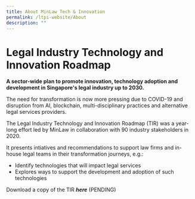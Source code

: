 ```yaml
---
title: About MinLaw Tech & Innovation
permalink: /ltpi-website/About
description: ""
---
```


# Legal Industry Technology and Innovation Roadmap

**A sector-wide plan to promote innovation, technology adoption and development in Singapore's legal industry up to 2030.**

The need for transformation is now more pressing due to COVID-19 and disruption from AI, blockchain, multi-disciplinary practices and alternative legal services providers.

The Legal Industry Technology and Innovation Roadmap (TIR) was a year-long effort led by MinLaw in collaboration with 90 industry stakeholders in 2020.

It presents intiatives and recommendations to support law firms and in-house legal teams in their transformation journeys, e.g.:
*  Identify technologies that will impact legal services
*  Explores ways to support the development and adoption of such technologies

Download a copy of the TIR ***here*** (PENDING)